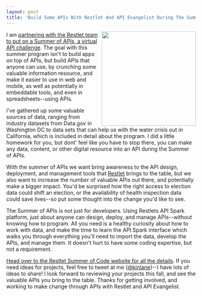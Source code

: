 ```yaml
---
layout: post
title: 'Build Some APIs With Restlet And API Evangelist During The Summer of APIs'
---
```

<p><a href="http://restlet.com/summer-of-apis/"><img src="https://s3.amazonaws.com/kinlane-productions/api-evangelist/restlet/Sparky_Summer_of_love_hippie_standing.png" alt="" width="250" align="right" /></a></p>
<p>I am <a href="http://restlet.com/summer-of-apis/">partnering with the Restlet team to put on a Summer of APIs, a virtual API challenge</a>. The goal with this summer program isn't to build apps on top of APIs, but build APIs that anyone can use, by crunching some valuable information resource, and make it easier to use in web and mobile, as well as potentially in embeddable tools, and even in spreadsheets--using APIs.</p>
<p>I've gathered up some valuable sources of data, ranging from industry datasets from Data.gov in Washington DC to data sets that can help us with the water crisis out in California, which is included in detail about the program. I did a little homework for you, but dont' feel like you have to stop there, you can make any data, content, or other digital resource into an API during the Summer of APIs.</p>
<p>With the summer of APIs we want bring awareness to the API design, deployment, and management tools that <a href="http://restlet.com">Restlet</a> brings to the table, but we also want to increase the number of valuable APis out there, and potentially make a bigger impact. You'd be surprised how the right access to election data could shift an election, or the availability of health inspection data could save lives--so put some thought into the change you'd like to see.</p>
<p>The Summer of APIs is not just for developers. Using Restlets API Spark platform, just about anyone can design, deploy, and manage APIs--without knowing how to program. All you need is a healthy curiosity about how to work with data, and make the time to learn the API Spark interface which walks you through everything you'll need to import the data, develop the APIs, and manage them. It doesn't hurt to have some coding expertise, but not a requirement.</p>
<p><a href="http://restlet.com/summer-of-apis/">Head over to the Restlet Summer of Code website for all the details</a>. If you need ideas for projects, feel free to tweet at me (<a href="https://twitter.com/kinlane">@kinlane</a>)--I have lots of ideas to share! I look forward to reviewing your projects this fall, and see the valuable APIs you bring to the table. Thanks for getting involved, and working to make change through APIs with Restlet and API Evangelist.</p>